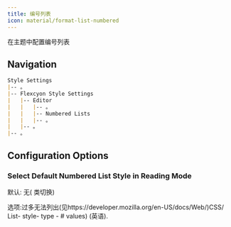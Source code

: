 ```yaml
---
title: 编号列表
icon: material/format-list-numbered
---
```


在主题中配置编号列表

## Navigation

```md
Style Settings
|-- 。
|-- Flexcyon Style Settings
|   |-- Editor
|   |   |-- 。
|   |   |-- Numbered Lists
|   |   |-- 。
|   |-- 。
|-- 。
```

## Configuration Options

### Select Default Numbered List Style in Reading Mode

默认: 无( 类切换)

选项:过多无法列出(见https://developer.mozilla.org/en-US/docs/Web/)CSS/ List- style- type - # values) (英语).
